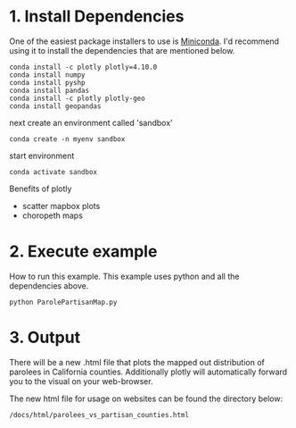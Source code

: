 # 1. Install Dependencies
One of the easiest package installers to use is [Miniconda](https://docs.conda.io/en/latest/miniconda.html). I'd recommend using it
to install the dependencies that are mentioned below.
````
conda install -c plotly plotly=4.10.0
conda install numpy
conda install pyshp
conda install pandas
conda install -c plotly plotly-geo
conda install geopandas
````

next create an environment called 'sandbox'
```
conda create -n myenv sandbox
```

start environment
```
conda activate sandbox
```

Benefits of plotly
* scatter mapbox plots
* choropeth maps

# 2. Execute example
How to run this example. This example uses python and all the dependencies above.

````
python ParolePartisanMap.py
````

# 3. Output
There will be a new .html file that plots the mapped out distribution of parolees in California counties.
Additionally plotly will automatically forward you to the visual on your web-browser.

The new html file for usage on websites can be found the directory below:
```
/docs/html/parolees_vs_partisan_counties.html
```

